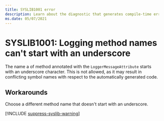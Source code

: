 ```yaml
---
title: SYSLIB1001 error
description: Learn about the diagnostic that generates compile-time error SYSLIB1001.
ms.date: 05/07/2021
---
```


# SYSLIB1001: Logging method names can't start with an underscore

The name a of method annotated with the `LoggerMessageAttribute` starts with an underscore character. This is not allowed, as it may result in conflicting symbol names with respect to the automatically generated code.

## Workarounds

Choose a different method name that doesn't start with an underscore.

[!INCLUDE [suppress-syslib-warning](includes/suppress-source-generator-diagnostics.md)]
